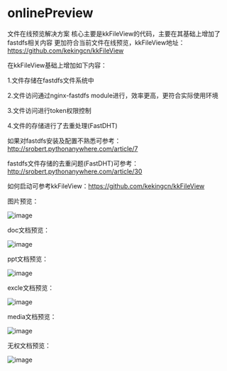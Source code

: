 # onlinePreview
文件在线预览解决方案
核心主要是kkFileView的代码，主要在其基础上增加了fastdfs相关内容 更加符合当前文件在线预览，kkFileView地址：https://github.com/kekingcn/kkFileView


在kkFileView基础上增加如下内容：

1.文件存储在fastdfs文件系统中

2.文件访问通过nginx-fastdfs module进行，效率更高，更符合实际使用环境

3.文件访问进行token权限控制

4.文件的存储进行了去重处理(FastDHT)



如果对fastdfs安装及配置不熟悉可参考：http://srobert.pythonanywhere.com/article/7

fastdfs文件存储的去重问题(FastDHT)可参考：http://srobert.pythonanywhere.com/article/30

如何启动可参考kkFileView：https://github.com/kekingcn/kkFileView

图片预览：

![image](https://github.com/liunian-robert/onlinePreview/blob/master/onlinePreview/picture.png)

doc文档预览：

![image](https://github.com/liunian-robert/onlinePreview/blob/master/onlinePreview/doc.png)

ppt文档预览：

![image](https://github.com/liunian-robert/onlinePreview/blob/master/onlinePreview/ppt.png)

excle文档预览：

![image](https://github.com/liunian-robert/onlinePreview/blob/master/onlinePreview/excle.png)


media文档预览：

![image](https://github.com/liunian-robert/onlinePreview/blob/master/onlinePreview/media.png)

无权文档预览：

![image](https://github.com/liunian-robert/onlinePreview/blob/master/onlinePreview/error.png)



